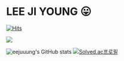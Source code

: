 # LEE JI YOUNG 😛

[![Hits](https://hits.seeyoufarm.com/api/count/incr/badge.svg?url=https%3A%2F%2Fgithub.com%2Feejuuung&count_bg=%239F86C0&title_bg=%235E548E&icon=&icon_color=%23E7E7E7&title=hits&edge_flat=false)](https://hits.seeyoufarm.com)

<a href="https://github.com/devxb/gitanimals">
  <img src="https://render.gitanimals.org/farms/{eejuuung}"/>
</a>


![eejuuung's GitHub stats](https://github-readme-stats.vercel.app/api?username=eejuuung&show_icons=true&theme=radical)
[![Solved.ac프로필](http://mazassumnida.wtf/api/v2/generate_badge?boj=hkk3626)](https://solved.ac/hkk3626)
